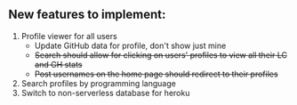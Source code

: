 ## New features to implement:
1. Profile viewer for all users
   * Update GitHub data for profile, don't show just mine
   * ~~Search should allow for clicking on users' profiles to view all their LC and GH stats~~
   * ~~Post usernames on the home page should redirect to their profiles~~
3. Search profiles by programming language
4. Switch to non-serverless database for heroku
